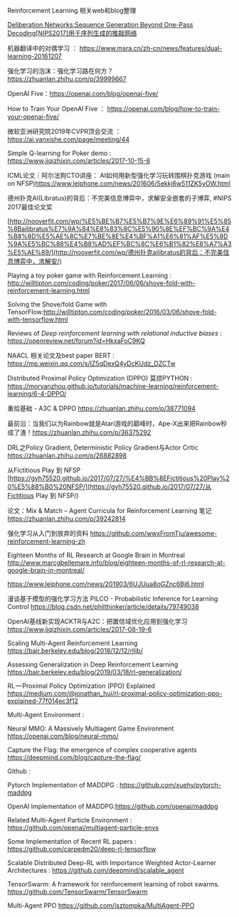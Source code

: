 Reinforcement Learning 相关web和blog整理

[Deliberation Networks:Sequence Generation Beyond One-Pass Decoding[NIPS2017]用于序列生成的推敲网络](<https://www.msra.cn/zh-cn/news/features/nips17-online-sharing-lijun-wu-20171206>)

机器翻译中的对偶学习 ： <https://www.msra.cn/zh-cn/news/features/dual-learning-20161207>

强化学习的泡沫：强化学习路在何方？<https://zhuanlan.zhihu.com/p/39999667>

OpenAI Five：<https://openai.com/blog/openai-five/>

How to Train Your OpenAI Five ： <https://openai.com/blog/how-to-train-your-openai-five/>

微软亚洲研究院2019年CVPR顶会交流 ：<https://ai.yanxishe.com/page/meeting/44>

Simple Q-learning for Poker demo : <https://www.jiqizhixin.com/articles/2017-10-15-6>

ICML论文｜阿尔法狗CTO讲座： AI如何用新型强化学习玩转围棋扑克游戏 (main on NFSP)<https://www.leiphone.com/news/201606/5ekkj6w511ZK5yOW.html>

德州扑克AI(Libratus)的背后：不完美信息博弈中，求解安全嵌套的子博弈, #NIPS 2017最佳论文奖 

[http://nooverfit.com/wp/%E5%BE%B7%E5%B7%9E%E6%89%91%E5%85%8Bailibratus%E7%9A%84%E8%83%8C%E5%90%8E%EF%BC%9A%E4%B8%8D%E5%AE%8C%E7%BE%8E%E4%BF%A1%E6%81%AF%E5%8D%9A%E5%BC%88%E4%B8%AD%EF%BC%8C%E6%B1%82%E8%A7%A3%E5%AE%89/](http://nooverfit.com/wp/德州扑克ailibratus的背后：不完美信息博弈中，求解安/)

Playing a toy poker game with Reinforcement Learning : <http://willtipton.com/coding/poker/2017/06/06/shove-fold-with-reinforcement-learning.html>

Solving the Shove/fold Game with TensorFlow:<http://willtipton.com/coding/poker/2016/03/06/shove-fold-with-tensorflow.html>

Reviews of *Deep reinforcement learning with relational inductive biases* :  <https://openreview.net/forum?id=HkxaFoC9KQ>

NAACL 相关论文及best paper BERT : <https://mp.weixin.qq.com/s/IZ5qDexQ4yDcKUdz_DZCTw>

Distributed Proximal Policy Optimization (DPPO) 莫烦PYTHON : <https://morvanzhou.github.io/tutorials/machine-learning/reinforcement-learning/6-4-DPPO/>

重拾基础 - A3C & DPPO <https://zhuanlan.zhihu.com/p/38771094>

最前沿：当我们以为Rainbow就是Atari游戏的巅峰时，Ape-X出来把Rainbow秒成了渣！<https://zhuanlan.zhihu.com/p/36375292>

DRL之Policy Gradient, Deterministic Policy Gradient与Actor Critic <https://zhuanlan.zhihu.com/p/26882898>

从Fictitious Play 到 NFSP [https://gyh75520.github.io/2017/07/27/%E4%BB%8EFictitious%20Play%20%E5%88%B0%20NFSP/](https://gyh75520.github.io/2017/07/27/从Fictitious Play 到 NFSP/)

论文：Mix & Match – Agent Curricula for Reinforcement Learning 笔记 <https://zhuanlan.zhihu.com/p/39242814>

强化学习从入门到放弃的资料 <https://github.com/wwxFromTju/awesome-reinforcement-learning-zh>

Eighteen Months of RL Research at Google Brain in Montreal <http://www.marcgbellemare.info/blog/eighteen-months-of-rl-research-at-google-brain-in-montreal/>

<https://www.leiphone.com/news/201903/6UJUua8oGZnc6Bj6.html>

漫谈基于模型的强化学习方法 PILCO - Probabilistic Inference for Learning Control <https://blog.csdn.net/philthinker/article/details/79749038>

OpenAI基线新实现ACKTR与A2C：把置信域优化应用到强化学习 <https://www.jiqizhixin.com/articles/2017-08-19-6>

Scaling Multi-Agent Reinforcement Learning <https://bair.berkeley.edu/blog/2018/12/12/rllib/>

Assessing Generalization in Deep Reinforcement Learning <https://bair.berkeley.edu/blog/2019/03/18/rl-generalization/>

RL — Proximal Policy Optimization (PPO) Explained <https://medium.com/@jonathan_hui/rl-proximal-policy-optimization-ppo-explained-77f014ec3f12>



Multi-Agent Environment : 

Neural MMO: A Massively Multiagent Game Environment <https://openai.com/blog/neural-mmo/>

Capture the Flag: the emergence of complex cooperative agents <https://deepmind.com/blog/capture-the-flag/>



Github : 

Pytorch Implementation of MADDPG : <https://github.com/xuehy/pytorch-maddpg>

OpenAI Implementation of MADDPG:<https://github.com/openai/maddpg>

Related Multi-Agent Particle Environment : <https://github.com/openai/multiagent-particle-envs>

Some Implementation of Recent RL papers : <https://github.com/carpedm20/deep-rl-tensorflow>

Scalable Distributed Deep-RL with Importance Weighted Actor-Learner Architectures : <https://github.com/deepmind/scalable_agent>

TensorSwarm: A framework for reinforcement learning of robot swarms. <https://github.com/TensorSwarm/TensorSwarm>

Multi-Agent PPO <https://github.com/jsztompka/MultiAgent-PPO>

